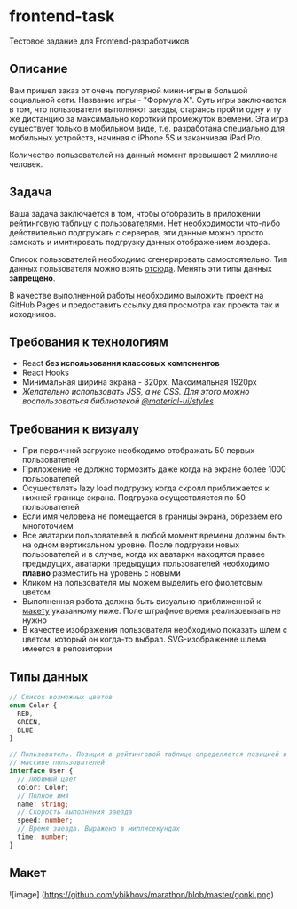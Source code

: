 # frontend-task
Тестовое задание для Frontend-разработчиков

## Описание

Вам пришел заказ от очень популярной мини-игры в большой социальной сети. Название игры - "Формула Х". 
Суть игры заключается в том, что пользователи выполняют заезды, стараясь пройти одну и ту же дистанцию
за максимально короткий промежуток времени. Эта игра существует только в мобильном виде, т.е. разработана 
специально для мобильных устройств, начиная с iPhone 5S и заканчивая iPad Pro.

Количество пользователей на данный момент превышает 2 миллиона человек.


## Задача
Ваша задача заключается в том, чтобы отобразить в приложении рейтинговую таблицу с пользователями. 
Нет необходимости что-либо действительно подгружать с серверов, эти данные можно просто замокать 
и имитировать подгрузку данных отображением лоадера.

Список пользователей необходимо сгенерировать самостоятельно. 
Тип данных пользователя можно взять [отсюда](#типы-данных). Менять эти типы
данных **запрещено**.

В качестве выполненной работы необходимо выложить проект на GitHub Pages и 
предоставить ссылку для просмотра как проекта так и исходников. 

## Требования к технологиям
- React **без использования классовых компонентов**
- React Hooks
- Минимальная ширина экрана - 320px. Максимальная 1920px
- *Желательно использовать JSS, а не CSS. Для этого можно воспользоваться 
библиотекой [@material-ui/styles](https://www.npmjs.com/package/@material-ui/styles)*

## Требования к визуалу
- При первичной загрузке необходимо отображать 50 первых пользователей
- Приложение не должно тормозить даже когда на экране более 1000 пользователей
- Осуществлять lazy load подгрузку когда скролл приближается к нижней границе
экрана. Подгрузка осуществляется по 50 пользователей
- Если имя человека не помещается в границы экрана, обрезаем его многоточием
- Все аватарки пользователей в любой момент времени должны быть на одном 
вертикальном уровне. После подгрузки новых пользователей и в случае, когда их
аватарки находятся правее предыдущих, аватарки предыдущих пользователей 
необходимо **плавно** разместить на уровень с новыми 
- Кликом на пользователя мы можем выделить его фиолетовым цветом
- Выполненная работа должна быть визуально приближенной к [макету](#макет) указанному 
ниже. Поле штрафное время реализовывать не нужно
- В качестве изображения пользователя необходимо показать шлем с цветом, 
который он когда-то выбрал. SVG-изображение шлема имеется в репозитории

## Типы данных
```typescript
// Список возможных цветов
enum Color {
  RED, 
  GREEN, 
  BLUE
}

// Пользователь. Позиция в рейтинговой таблице определяется позицией в 
// массиве пользователей
interface User {
  // Любимый цвет
  color: Color;
  // Полное имя
  name: string;
  // Скорость выполнения заезда
  speed: number;
  // Время заезда. Выражено в миллисекундах
  time: number;
}
```

## Макет
![image] (https://github.com/ybikhovs/marathon/blob/master/gonki.png)

